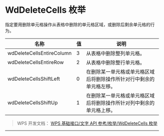 # WdDeleteCells 枚举

指定要用删除单元格操作从表格中删除的单元格区域，或删除后剩余单元格的行为。

| 名称                      | 值  | 说明                                                                 |
|---------------------------|-----|----------------------------------------------------------------------|
| wdDeleteCellsEntireColumn | 3   | 从表格中删除整列单元格。                                             |
| wdDeleteCellsEntireRow    | 2   | 从表格中删除整行单元格。                                             |
| wdDeleteCellsShiftLeft    | 0   | 在删除某一单元格或单元格区域后将删除操作所针对行中剩余的单元格左移。 |
| wdDeleteCellsShiftUp      | 1   | 在删除某一单元格或单元格区域后将删除操作所针对列中剩余的单元格上移。 |

> WPS 开发文档： [WPS 基础接口/文字 API 参考/枚举/WdDeleteCells 枚举](https://qn.cache.wpscdn.cn/encs/doc/office_v19/topics/WPS%20%E5%9F%BA%E7%A1%80%E6%8E%A5%E5%8F%A3/%E6%96%87%E5%AD%97%20API%20%E5%8F%82%E8%80%83/%E6%9E%9A%E4%B8%BE/WdDeleteCells%20%E6%9E%9A%E4%B8%BE.html)

------------------------------------------------------------------------

